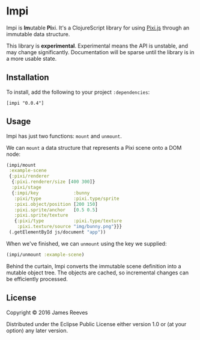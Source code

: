# Impi

Impi is **Im**utable **Pi**xi. It's a ClojureScript library for using
[Pixi.js][] through an immutable data structure.

This library is **experimental**. Experimental means the API is
unstable, and may change significantly. Documentation will be sparse
until the library is in a more usable state.

[pixi.js]: http://www.pixijs.com/


## Installation

To install, add the following to your project `:dependencies`:

    [impi "0.0.4"]


## Usage

Impi has just two functions: `mount` and `unmount`.

We can `mount` a data structure that represents a Pixi scene onto a
DOM node:

```clojure
(impi/mount
 :example-scene
 {:pixi/renderer
  {:pixi.renderer/size [400 300]}
  :pixi/stage
  {:impi/key             :bunny
   :pixi/type            :pixi.type/sprite
   :pixi.object/position [200 150]
   :pixi.sprite/anchor   [0.5 0.5]
   :pixi.sprite/texture
   {:pixi/type           :pixi.type/texture
    :pixi.texture/source "img/bunny.png"}}}
 (.getElementById js/document "app"))
```

When we've finished, we can `unmount` using the key we supplied:

```clojure
(impi/unmount :example-scene)
```

Behind the curtain, Impi converts the immutable scene definition into
a mutable object tree. The objects are cached, so incremental changes
can be efficiently processed.


## License

Copyright © 2016 James Reeves

Distributed under the Eclipse Public License either version 1.0 or (at
your option) any later version.
